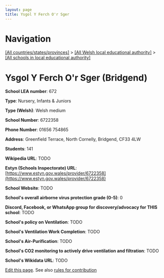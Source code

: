 ```yaml
---
layout: page
title: Ysgol Y Ferch O'r Sger
---
```

# Navigation

[[All countries/states/provinces]](../../..) > [[All Welsh local educational authority]](../..) > [[All schools in local educational authority]](..)

# Ysgol Y Ferch O'r Sger (Bridgend)

**School LEA number**: 672

**Type**: Nursery, Infants & Juniors

**Type (Welsh)**: Welsh medium

**School Number**: 6722358

**Phone Number**: 01656 754865

**Address**: Greenfield Terrace, North Cornelly, Bridgend, CF33 4LW

**Students**: 141

**Wikipedia URL**: TODO

**Estyn (Schools Inspectorate) URL**: [https://www.estyn.gov.wales/provider/6722358](https://www.estyn.gov.wales/provider/6722358)

**School Website**: TODO

**School's overall airborne virus protection grade (0-5)**: 0

**Discord, Facebook, or WhatsApp group for discovery/advocacy for THIS school**: TODO

**School's policy on Ventilation**: TODO

**School's Ventilation Work Completion**: TODO

**School's Air-Purification**: TODO

**School's CO2 monitoring to actively drive ventilation and filtration**: TODO

**School's Wikidata URL**: TODO




[Edit this page](https://github.com/VentilationProject/Wales/edit/prif/./Bridgend/Ysgol_Y_Ferch_O'r_Sger.md). See also [rules for contribution](../../../contribution-rules/)